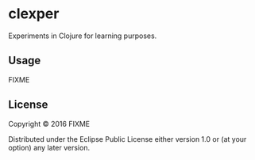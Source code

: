 # clexper

Experiments in Clojure for learning purposes.

## Usage

FIXME

## License

Copyright © 2016 FIXME

Distributed under the Eclipse Public License either version 1.0 or (at
your option) any later version.
